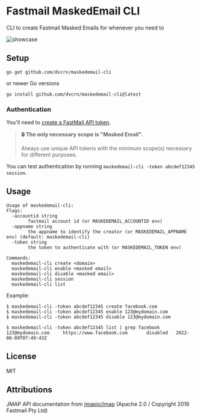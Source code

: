 # Fastmail MaskedEmail CLI

CLI to create Fastmail Masked Emails for whenever you need to

![showcase](./showcase.gif)

## Setup

```
go get github.com/dvcrn/maskedemail-cli
```

or newer Go versions

```
go install github.com/dvcrn/maskedemail-cli@latest
```

### Authentication
You'll need to [create a FastMail API token](https://beta.fastmail.com/settings/security/tokens).

> **🔒 The only necessary scope is "Masked Email".**
>
> Always use unique API tokens with the minimum scope(s) necessary for different purposes.

You can test authentication by running `maskedemail-cli -token abcdef12345 session`.

## Usage

```
Usage of maskedemail-cli:
Flags:
  -accountid string
    	fastmail account id (or MASKEDEMAIL_ACCOUNTID env)
  -appname string
    	the appname to identify the creator (or MASKEDEMAIL_APPNAME env) (default: maskedemail-cli)
  -token string
    	the token to authenticate with (or MASKEDEMAIL_TOKEN env)

Commands:
  maskedemail-cli create <domain>
  maskedemail-cli enable <masked email>
  maskedemail-cli disable <masked email>
  maskedemail-cli session
  maskedemail-cli list

```

Example:

```
$ maskedemail-cli -token abcdef12345 create facebook.com
$ maskedemail-cli -token abcdef12345 enable 123@mydomain.com
$ maskedemail-cli -token abcdef12345 disable 123@mydomain.com

$ maskedemail-cli -token abcdef12345 list | grep facebook
123@mydomain.com     https://www.facebook.com       disabled   2022-08-09T07:49:43Z
```

## License

MIT

## Attributions

JMAP API documentation from [jmapio/jmap][] (Apache 2.0 / Copyright 2016 Fastmail Pty Ltd)

[jmapio/jmap]: https://github.com/jmapio/jmap
